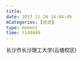 ```yaml
---
title: 
date: 2017-11-26 14:04:49
mCategories: [说说]
type: moment
time: t140449
---
```


<div id="pics-20171126140449"></div>

<script src="/lib/moment/pics.js"></script>
<script>
var data = [
    {"link": "2017-11-26_000000.jpeg", "type": "shuoshuo"},
    {"link": "2017-11-26_000001.jpeg", "type": "shuoshuo"},
    {"link": "2017-11-26_000002.jpeg", "type": "shuoshuo"},
    {"link": "2017-11-26_000003.jpeg", "type": "shuoshuo"},
    {"link": "2017-11-26_000004.jpeg", "type": "shuoshuo"},
    {"link": "2017-11-26_000005.jpeg", "type": "shuoshuo"}
];
picsRender(data, "pics-20171126140449");
</script>

长沙市长沙理工大学(云塘校区)
